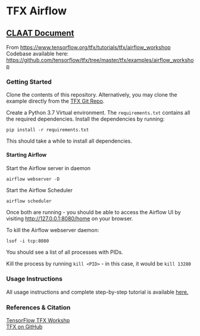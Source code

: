# TFX Airflow

## [CLAAT Document](https://codelabs-preview.appspot.com/?file_id=1t8AE0GkiJVMIRBD1jpz2X7qiZDtvlE4Lj6oAwqb4-Sw#0)

From https://www.tensorflow.org/tfx/tutorials/tfx/airflow_workshop <br>
Codebase available here: https://github.com/tensorflow/tfx/tree/master/tfx/examples/airflow_workshop


### Getting Started 

Clone the contents of this repository. Alternatively, you may clone the example directly from the [TFX Git Repo](https://github.com/tensorflow/tfx).

Create a Python 3.7 Virtual environment. The `requirements.txt` contains all the required dependencies. Install the dependencies by running:

```
pip install -r requirements.txt
```

This should take a while to install all dependencies.


#### Starting Airflow

Start the Airflow server in daemon
```
airflow webserver -D
```
Start the Airflow Scheduler
```
airflow scheduler
```

Once both are running - you should be able to access the Airflow UI by visiting http://127.0.0.1:8080/home on your browser.

To kill the Airflow webserver daemon:
```
lsof -i tcp:8080  
```
You should see a list of all processes with PIDs.


Kill the process by running `kill <PID>` - in this case, it would be `kill 13280`

### Usage Instructions

All usage instructions and complete step-by-step tutorial is available [here.](https://www.tensorflow.org/tfx/tutorials/tfx/airflow_workshop)

### References & Citation

[TensorFlow TFX Workshp](https://www.tensorflow.org/tfx/tutorials/tfx/airflow_workshop) <br>
[TFX on GitHub](https://github.com/tensorflow/tfx)
